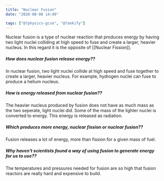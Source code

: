 ```yaml
---
title: "Nuclear Fusion"
date: "2020-08-08 14:40"

tags: ["@?physics-gcse", "@?ankify"]
---
```


Nuclear fusion is a type of nuclear reaction that produces energy by having two light nuclei colliding at high speed to fuse and create a larger, heavier nucleus. In this regard it is the opposite of [[Nuclear Fission]].

##### How does nuclear fusion release energy??
In nuclear fusion, two light nuclei collide at high speed and fuse together to create a larger, heavier nucleus. For example, hydrogen nuclei can fuse to produce a helium nucleus.

##### How is energy released from nuclear fusion??
The heavier nucleus produced by fusion does not have as much mass as the two seperate, light nuclei did. Some of the mass of the lighter nuclei is converted to energy. This energy is released as radiation.

##### Which produces more energy, nuclear fission or nuclear fusion??
Fusion releases a lot of energy, more than fission for a given mass of fuel.

##### Why haven't scientists found a way of using fusion to generate energy for us to use??
The temperatures and pressures needed for fusion are so high that fusion reactors are really hard and expensive to build.